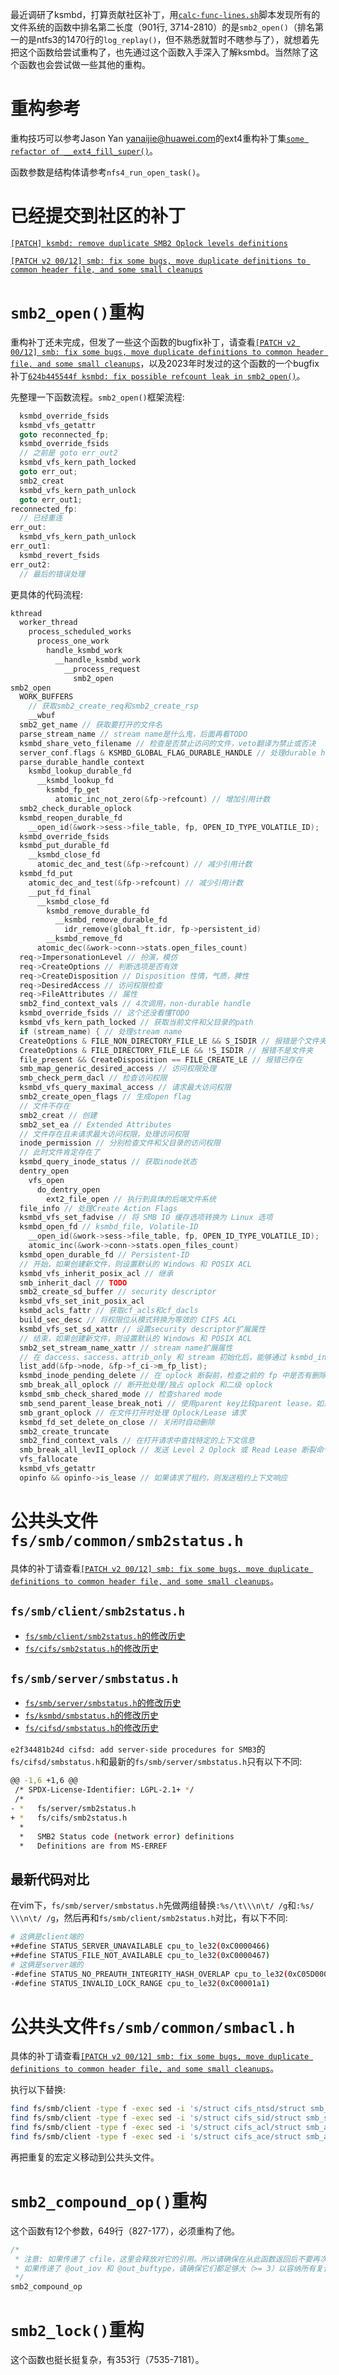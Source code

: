 最近调研了ksmbd，打算贡献社区补丁，用[`calc-func-lines.sh`](https://gitee.com/chenxiaosonggitee/blog/blob/master/course/kernel/src/scripts/calc-func-lines.sh)脚本发现所有的文件系统的函数中排名第二长度（901行, 3714-2810）的是`smb2_open()`（排名第一的是ntfs3的1470行的`log_replay()`，但不熟悉就暂时不瞎参与了），就想着先把这个函数给尝试重构了，也先通过这个函数入手深入了解ksmbd。当然除了这个函数也会尝试做一些其他的重构。

# 重构参考

重构技巧可以参考Jason Yan <yanaijie@huawei.com>的ext4重构补丁集[`some refactor of __ext4_fill_super()`](https://chenxiaosong.com/course/kernel/patch/refactor-of-__ext4_fill_super.html)。

函数参数是结构体请参考`nfs4_run_open_task()`。

# 已经提交到社区的补丁

[`[PATCH] ksmbd: remove duplicate SMB2 Oplock levels definitions`](https://lore.kernel.org/all/20240619161753.385508-1-chenxiaosong@chenxiaosong.com/)

[`[PATCH v2 00/12] smb: fix some bugs, move duplicate definitions to common header file, and some small cleanups`](https://lore.kernel.org/all/20240822082101.391272-1-chenxiaosong@chenxiaosong.com/)

# `smb2_open()`重构

重构补丁还未完成，但发了一些这个函数的bugfix补丁，请查看[`[PATCH v2 00/12] smb: fix some bugs, move duplicate definitions to common header file, and some small cleanups`](https://lore.kernel.org/all/20240822082101.391272-1-chenxiaosong@chenxiaosong.com/)，以及2023年时发过的这个函数的一个bugfix补丁[`624b445544f ksmbd: fix possible refcount leak in smb2_open()`](https://patchwork.kernel.org/project/cifs-client/patch/20230302135804.2583061-1-chenxiaosong2@huawei.com/)。

先整理一下函数流程。`smb2_open()`框架流程:
```c
  ksmbd_override_fsids
  ksmbd_vfs_getattr
  goto reconnected_fp;
  ksmbd_override_fsids
  // 之前是 goto err_out2
  ksmbd_vfs_kern_path_locked
  goto err_out;
  smb2_creat
  ksmbd_vfs_kern_path_unlock
  goto err_out1;
reconnected_fp:
  // 已经重连
err_out:
  ksmbd_vfs_kern_path_unlock
err_out1:
  ksmbd_revert_fsids
err_out2:
  // 最后的错误处理
```

更具体的代码流程:
```c
kthread
  worker_thread
    process_scheduled_works
      process_one_work
        handle_ksmbd_work
          __handle_ksmbd_work
            __process_request
              smb2_open
smb2_open
  WORK_BUFFERS
    // 获取smb2_create_req和smb2_create_rsp
    __wbuf
  smb2_get_name // 获取要打开的文件名
  parse_stream_name // stream name是什么鬼，后面再看TODO
  ksmbd_share_veto_filename // 检查是否禁止访问的文件，veto翻译为禁止或否决
  server_conf.flags & KSMBD_GLOBAL_FLAG_DURABLE_HANDLE // 处理durable handle
  parse_durable_handle_context
    ksmbd_lookup_durable_fd
      __ksmbd_lookup_fd
        ksmbd_fp_get
          atomic_inc_not_zero(&fp->refcount) // 增加引用计数
  smb2_check_durable_oplock
  ksmbd_reopen_durable_fd
    __open_id(&work->sess->file_table, fp, OPEN_ID_TYPE_VOLATILE_ID);
  ksmbd_override_fsids
  ksmbd_put_durable_fd
    __ksmbd_close_fd
      atomic_dec_and_test(&fp->refcount) // 减少引用计数
  ksmbd_fd_put
    atomic_dec_and_test(&fp->refcount) // 减少引用计数
    __put_fd_final
      __ksmbd_close_fd
        ksmbd_remove_durable_fd
          __ksmbd_remove_durable_fd
            idr_remove(global_ft.idr, fp->persistent_id)
        __ksmbd_remove_fd
      atomic_dec(&work->conn->stats.open_files_count)
  req->ImpersonationLevel // 扮演，模仿
  req->CreateOptions // 判断选项是否有效
  req->CreateDisposition // Disposition 性情，气质，脾性
  req->DesiredAccess // 访问权限检查
  req->FileAttributes // 属性
  smb2_find_context_vals // 4次调用，non-durable handle
  ksmbd_override_fsids // 这个还没看懂TODO
  ksmbd_vfs_kern_path_locked // 获取当前文件和父目录的path
  if (stream_name) { // 处理stream name
  CreateOptions & FILE_NON_DIRECTORY_FILE_LE && S_ISDIR // 报错是个文件夹
  CreateOptions & FILE_DIRECTORY_FILE_LE && !S_ISDIR // 报错不是文件夹
  file_present && CreateDisposition == FILE_CREATE_LE // 报错已存在
  smb_map_generic_desired_access // 访问权限处理
  smb_check_perm_dacl // 检查访问权限
  ksmbd_vfs_query_maximal_access // 请求最大访问权限
  smb2_create_open_flags // 生成open flag
  // 文件不存在
  smb2_creat // 创建
  smb2_set_ea // Extended Attributes
  // 文件存在且未请求最大访问权限，处理访问权限
  inode_permission // 分别检查文件和父目录的访问权限
  // 此时文件肯定存在了
  ksmbd_query_inode_status // 获取inode状态
  dentry_open
    vfs_open
      do_dentry_open
        ext2_file_open // 执行到具体的后端文件系统
  file_info // 处理Create Action Flags
  ksmbd_vfs_set_fadvise // 将 SMB IO 缓存选项转换为 Linux 选项
  ksmbd_open_fd // ksmbd_file, Volatile-ID
    __open_id(&work->sess->file_table, fp, OPEN_ID_TYPE_VOLATILE_ID);
    atomic_inc(&work->conn->stats.open_files_count)
  ksmbd_open_durable_fd // Persistent-ID
  // 开始，如果创建新文件，则设置默认的 Windows 和 POSIX ACL
  ksmbd_vfs_inherit_posix_acl // 继承
  smb_inherit_dacl // TODO
  smb2_create_sd_buffer // security descriptor
  ksmbd_vfs_set_init_posix_acl
  ksmbd_acls_fattr // 获取cf_acls和cf_dacls
  build_sec_desc // 将权限位从模式转换为等效的 CIFS ACL
  ksmbd_vfs_set_sd_xattr // 设置security descriptor扩展属性
  // 结束，如果创建新文件，则设置默认的 Windows 和 POSIX ACL
  smb2_set_stream_name_xattr // stream name扩展属性
  // 在 daccess、saccess、attrib_only 和 stream 初始化后，能够通过 ksmbd_inode.m_fp_list 搜索到 fp
  list_add(&fp->node, &fp->f_ci->m_fp_list);
  ksmbd_inode_pending_delete // 在 oplock 断裂前，检查之前的 fp 中是否有删除待处理
  smb_break_all_oplock // 断开批处理/独占 oplock 和二级 oplock
  ksmbd_smb_check_shared_mode // 检查shared mode
  smb_send_parent_lease_break_noti // 使用parent key比较parent lease。如果没有具有相同parent lease，发送lease断裂通知
  smb_grant_oplock // 在文件打开时处理 Oplock/Lease 请求
  ksmbd_fd_set_delete_on_close // 关闭时自动删除
  smb2_create_truncate
  smb2_find_context_vals // 在打开请求中查找特定的上下文信息
  smb_break_all_levII_oplock // 发送 Level 2 Oplock 或 Read Lease 断裂命令
  vfs_fallocate
  ksmbd_vfs_getattr
  opinfo && opinfo->is_lease // 如果请求了租约，则发送租约上下文响应
```

# 公共头文件`fs/smb/common/smb2status.h`

具体的补丁请查看[`[PATCH v2 00/12] smb: fix some bugs, move duplicate definitions to common header file, and some small cleanups`](https://lore.kernel.org/all/20240822082101.391272-1-chenxiaosong@chenxiaosong.com/)。

## `fs/smb/client/smb2status.h`

- [`fs/smb/client/smb2status.h`的修改历史](https://github.com/torvalds/linux/commits/master/fs/smb/client/smb2status.h)
- [`fs/cifs/smb2status.h`的修改历史](https://github.com/torvalds/linux/commits/38c8a9a52082579090e34c033d439ed2cd1a462d/fs/cifs/smb2status.h?browsing_rename_history=true&new_path=fs/smb/client/smb2status.h&original_branch=master)

## `fs/smb/server/smbstatus.h`

- [`fs/smb/server/smbstatus.h`的修改历史](https://github.com/torvalds/linux/commits/master/fs/smb/server/smbstatus.h)
- [`fs/ksmbd/smbstatus.h`的修改历史](https://github.com/torvalds/linux/commits/38c8a9a52082579090e34c033d439ed2cd1a462d/fs/ksmbd/smbstatus.h?browsing_rename_history=true&new_path=fs/smb/server/smbstatus.h&original_branch=master)
- [`fs/cifsd/smbstatus.h`的修改历史](https://github.com/torvalds/linux/commits/1a93084b9a89818aec0ac7b59a5a51f2112bf203/fs/cifsd/smbstatus.h?browsing_rename_history=true&new_path=fs/smb/server/smbstatus.h&original_branch=master)

`e2f34481b24d cifsd: add server-side procedures for SMB3`的`fs/cifsd/smbstatus.h`和最新的`fs/smb/server/smbstatus.h`只有以下不同:
```sh
@@ -1,6 +1,6 @@
 /* SPDX-License-Identifier: LGPL-2.1+ */
 /*
- *   fs/server/smb2status.h
+ *   fs/cifs/smb2status.h
  *
  *   SMB2 Status code (network error) definitions
  *   Definitions are from MS-ERREF
```

## 最新代码对比

在vim下，`fs/smb/server/smbstatus.h`先做两组替换`:%s/\t\\\n\t/ /g`和`:%s/ \\\n\t/ /g`，然后再和`fs/smb/client/smb2status.h`对比，有以下不同:
```sh
# 这俩是client端的
+#define STATUS_SERVER_UNAVAILABLE cpu_to_le32(0xC0000466)
+#define STATUS_FILE_NOT_AVAILABLE cpu_to_le32(0xC0000467)
# 这俩是server端的
-#define STATUS_NO_PREAUTH_INTEGRITY_HASH_OVERLAP cpu_to_le32(0xC05D0000)
-#define STATUS_INVALID_LOCK_RANGE cpu_to_le32(0xC00001a1)
```

# 公共头文件`fs/smb/common/smbacl.h`

具体的补丁请查看[`[PATCH v2 00/12] smb: fix some bugs, move duplicate definitions to common header file, and some small cleanups`](https://lore.kernel.org/all/20240822082101.391272-1-chenxiaosong@chenxiaosong.com/)。

执行以下替换:
```sh
find fs/smb/client -type f -exec sed -i 's/struct cifs_ntsd/struct smb_ntsd/g' {} +
find fs/smb/client -type f -exec sed -i 's/struct cifs_sid/struct smb_sid/g' {} +
find fs/smb/client -type f -exec sed -i 's/struct cifs_acl/struct smb_acl/g' {} +
find fs/smb/client -type f -exec sed -i 's/struct cifs_ace/struct smb_ace/g' {} +
```

再把重复的宏定义移动到公共头文件。

# `smb2_compound_op()`重构

这个函数有12个参数，649行（827-177），必须重构了他。

```c
/*
 * 注意: 如果传递了 cfile，这里会释放对它的引用。所以请确保在从此函数返回后不要再次使用 cfile。
 * 如果传递了 @out_iov 和 @out_buftype，请确保它们都足够大（>= 3）以容纳所有复合响应。调用方也负责使用 free_rsp_buf() 来释放它们。
 */
smb2_compound_op
```

# `smb2_lock()`重构

这个函数也挺长挺复杂，有353行（7535-7181）。

